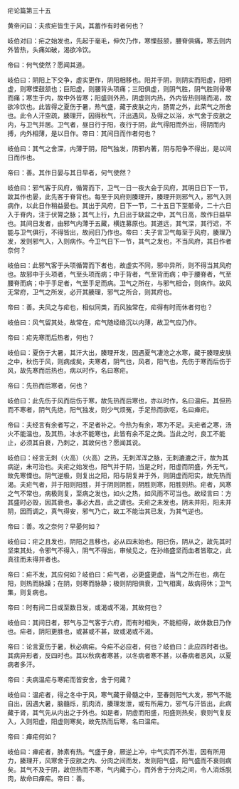 疟论篇第三十五

黄帝问曰：夫痎疟皆生于风，其蓄作有时者何也？

岐伯对曰：疟之始发也，先起于毫毛，伸欠乃作，寒慄鼓颔，腰脊俱痛，寒去则内外皆热，头痛如破，渴欲冷饮。

帝曰：何气使然？愿闻其道。

岐伯曰：阴阳上下交争，虚实更作，阴阳相移也。阳并于阴，则阴实而阳虚，阳明虚，则寒慄鼓颔也；巨阳虚，则腰背头项痛；三阳俱虚，则阴气胜，阴气胜则骨寒而痛；寒生于内，故中外皆寒；阳盛则外热，阴虚则内热，外内皆热则喘而渴，故欲冷饮也。此皆得之夏伤于暑，热气盛，藏于皮肤之内，肠胃之外，此荣气之所舍也。此令人汗空疏，腠理开，因得秋气，汗出遇风，及得之以浴，水气舍于皮肤之内，与卫气并居。卫气者，昼日行于阳，夜行于阴，此气得阳而外出，得阴而内搏，内外相薄，是以日作。帝曰：其间日而作者何也？

岐伯曰：其气之舍深，内薄于阴，阳气独发，阴邪内著，阴与阳争不得出，是以间日而作也。

帝曰：善。其作日晏与其日早者，何气使然？

岐伯曰：邪气客于风府，循膂而下，卫气一日一夜大会于风府，其明日日下一节，故其作也晏，此先客于脊背也。每至于风府则腠理开，腠理开则邪气入，邪气入则病作，以此日作稍益晏也。其出于风府，日下一节，二十五日下至骶骨，二十六日入于脊内，注于伏膂之脉；其气上行，九日出于缺盆之中，其气日高，故作日益早也。其间日发者，由邪气内薄于五藏，横连募原也。其道远，其气深，其行迟，不能与卫气俱行，不得皆出，故间日乃作也。帝曰：夫子言卫气每至于风府，腠理乃发，发则邪气入，入则病作。今卫气日下一节，其气之发也，不当风府，其日作者奈何？

岐伯曰：此邪气客于头项循膂而下者也，故虚实不同，邪中异所，则不得当其风府也。故邪中于头项者，气至头项而病；中于背者，气至背而病；中于腰脊者，气至腰脊而病；中于手足者，气至手足而病。卫气之所在，与邪气相合，则病作。故风无常府，卫气之所发，必开其腠理，邪气之所合，则其府也。

帝曰：善。夫风之与疟也，相似同类，而风独常在，疟得有时而休者何也？

岐伯曰：风气留其处，故常在，疟气随经络沉以内薄，故卫气应乃作。

帝曰：疟先寒而后热者，何也？

岐伯曰：夏伤于大暑，其汗大出，腠理开发，因遇夏气凄沧之水寒，藏于腠理皮肤之中，秋伤于风，则病成矣，夫寒者，阴气也，风者，阳气也，先伤于寒而后伤于风，故先寒而后热也，病以时作，名曰寒疟。

帝曰：先热而后寒者，何也？

岐伯曰：此先伤于风而后伤于寒，故先热而后寒也，亦以时作，名曰温疟。其但热而不寒者，阴气先绝，阳气独发，则少气烦冤，手足热而欲呕，名曰瘅疟。

帝曰：夫经言有余者写之，不足者补之。今热为有余，寒为不足。夫疟者之寒，汤火不能温也，及其热，冰水不能寒也，此皆有余不足之类。当此之时，良工不能止，必须其自衰，乃刺之，其故何也？愿闻其说。

岐伯曰：经言无刺（火高）（火高）之热，无刺浑浑之脉，无刺漉漉之汗，故为其病逆，未可治也。夫疟之始发也，阳气并于阴，当是之时，阳虚而阴盛，外无气，故先寒慄也。阴气逆极，则复出之阳，阳与阴复并于外，则阴虚而阳实，故先热而渴。夫疟气者，并于阳则阳胜，并于阴则阴胜，阴胜则寒，阳胜则热。疟者，风寒之气不常也，病极则复，至病之发也，如火之热，如风雨不可当也。故经言曰：方其盛时必毁，因其衰也，事必大昌，此之谓也。夫疟之未发也，阴未并阳，阳未并阴，因而调之，真气得安，邪气乃亡，故工不能治其已发，为其气逆也。

帝曰：善。攻之奈何？早晏何如？

岐伯曰：疟之且发也，阴阳之且移也，必从四末始也。阳已伤，阴从之，故先其时坚束其处，令邪气不得入，阴气不得出，审候见之，在孙络盛坚而血者皆取之，此真往而未得并者也。

帝曰：疟不发，其应何如？岐伯曰：疟气者，必更盛更虚，当气之所在也，病在阳，则热而脉躁；在阴，则寒而脉静；极则阴阳俱衰，卫气相离，故病得休；卫气集，则复病也。

帝曰：时有间二日或至数日发，或渴或不渴，其故何也？

岐伯曰：其间日者，邪气与卫气客于六府，而有时相失，不能相得，故休数日乃作也。疟者，阴阳更胜也，或甚或不甚，故或渴或不渴。

帝曰：论言夏伤于暑，秋必病疟。今疟不必应者，何也？岐伯曰：此应四时者也。其病异形者，反四时也。其以秋病者寒甚，以冬病者寒不甚，以春病者恶风，以夏病者多汗。

帝曰：夫病温疟与寒疟而皆安舍，舍于何藏？

岐伯曰：温疟者，得之冬中于风，寒气藏于骨髓之中，至春则阳气大发，邪气不能自出，因遇大暑，脑髓烁，肌肉消，腠理发泄，或有所用力，邪气与汗皆出，此病藏于肾，其气先从内出之于外也。如是者，阴虚而阳盛，阳盛则热矣，衰则气复反入，入则阳虚，阳虚则寒矣，故先热而后寒，名曰温疟。

帝曰：瘅疟何如？

岐伯曰：瘅疟者，肺素有热。气盛于身，厥逆上冲，中气实而不外泄，因有所用力，腠理开，风寒舍于皮肤之内、分肉之间而发，发则阳气盛，阳气盛而不衰则病矣。其气不及于阴，故但热而不寒，气内藏于心，而外舍于分肉之间，令人消烁脱肉，故命曰瘅疟。帝曰：善。

